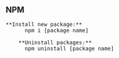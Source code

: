 ## NPM
   <pre>**Install new package:** 
	  npm i [package name]
	
	**Uninstall packages:** 
	  npm uninstall [package name]
   <pre />
